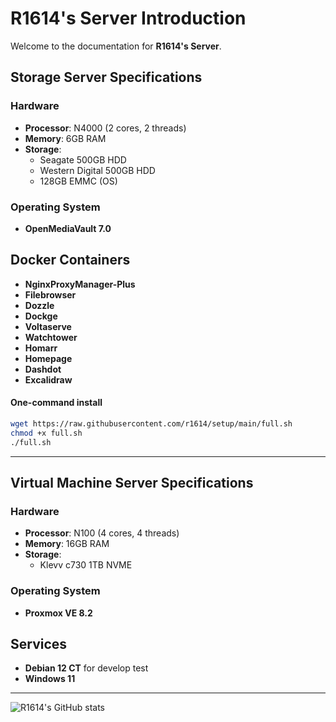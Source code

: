 # **R1614's** Server Introduction

Welcome to the documentation for **R1614's Server**. 

## Storage Server Specifications

### Hardware
- **Processor**: N4000 (2 cores, 2 threads)
- **Memory**: 6GB RAM
- **Storage**:
  - Seagate 500GB HDD
  - Western Digital 500GB HDD
  - 128GB EMMC (OS)

### Operating System
- **OpenMediaVault 7.0**

## Docker Containers

- **NginxProxyManager-Plus**
- **Filebrowser**
- **Dozzle**
- **Dockge**
- **Voltaserve**
- **Watchtower**
- **Homarr**
- **Homepage**
- **Dashdot**
- **Excalidraw**

#### One-command install
```bash
wget https://raw.githubusercontent.com/r1614/setup/main/full.sh
chmod +x full.sh
./full.sh
```

-------------------------------------------------------------------------------------------------------------------

## Virtual Machine Server Specifications

### Hardware
- **Processor**: N100 (4 cores, 4 threads)
- **Memory**: 16GB RAM
- **Storage**:
  - Klevv c730 1TB NVME

### Operating System
- **Proxmox VE 8.2**

## Services
- **Debian 12 CT** for develop test
- **Windows 11**

--------------------------------------------------------------------------------------------------------------------

![R1614's GitHub stats](https://github-readme-stats.vercel.app/api?username=r1614)

<!---
r1614/r1614 is a ✨ special ✨ repository because its `README.md` (this file) appears on your GitHub profile.
You can click the Preview link to take a look at your changes.
--->

